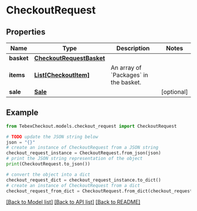 # CheckoutRequest


## Properties

Name | Type | Description | Notes
------------ | ------------- | ------------- | -------------
**basket** | [**CheckoutRequestBasket**](CheckoutRequestBasket.md) |  | 
**items** | [**List[CheckoutItem]**](CheckoutItem.md) | An array of &#x60;Packages&#x60; in the basket. | 
**sale** | [**Sale**](Sale.md) |  | [optional] 

## Example

```python
from TebexCheckout.models.checkout_request import CheckoutRequest

# TODO update the JSON string below
json = "{}"
# create an instance of CheckoutRequest from a JSON string
checkout_request_instance = CheckoutRequest.from_json(json)
# print the JSON string representation of the object
print(CheckoutRequest.to_json())

# convert the object into a dict
checkout_request_dict = checkout_request_instance.to_dict()
# create an instance of CheckoutRequest from a dict
checkout_request_from_dict = CheckoutRequest.from_dict(checkout_request_dict)
```
[[Back to Model list]](../README.md#documentation-for-models) [[Back to API list]](../README.md#documentation-for-api-endpoints) [[Back to README]](../README.md)


